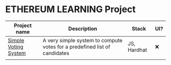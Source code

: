 # ETHEREUM LEARNING Project


| Project name  |  Description |  Stack  | UI? |
|-------------------------------------------------|-----------------------------------------------------------------------------|--------------|-----|
| [Simple Voting System](src/simple-vote-system)  | A very simple system to compute votes for a predefined list of candidates   |  JS, Hardhat | :x: |
|                                                 |                                                                             |              |     | 
